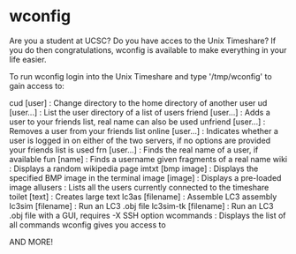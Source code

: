 # wconfig

Are you a student at UCSC? Do you have acces to the Unix Timeshare? If you do then congratulations, wconfig is available to make everything in your life easier.

To run wconfig login into the Unix Timeshare and type '/tmp/wconfig' to gain access to:

cud [user] : Change directory to the home directory of another user
ud [user...] : List the user directory of a list of users
friend [user...] : Adds a user to your friends list, real name can also be used
unfriend [user...] : Removes a user from your friends list
online [user...] : Indicates whether a user is logged in on either of the two
                   servers, if no options are provided your friends list is used
frn [user...] : Finds the real name of a user, if available
fun [name] : Finds a username given fragments of a real name
wiki : Displays a random wikipedia page
imtxt [bmp image] : Displays the specified BMP image in the terminal
image [image] : Displays a pre-loaded image
allusers : Lists all the users currently connected to the timeshare
toilet [text] : Creates large text
lc3as [filename] : Assemble LC3 assembly
lc3sim [filename] : Run an LC3 .obj file
lc3sim-tk [filename] : Run an LC3 .obj file with a GUI, requires -X SSH option
wcommands : Displays the list of all commands wconfig gives you access to

AND MORE!
